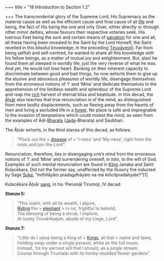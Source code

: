 +++
title = "18 Introduction to Section 1.2"

+++
The transcendental glory of the Supreme Lord, His Supremacy as the material cause as well as the efficient cause and final cause of all [life](/definition/life#history "show life definitions") and being, the fact of His being the one and only Giver, either directly or through other minor deities, whose favours their respective votaries seek. His lustrous Feet being the sure and certain means of [salvation](/definition/salvation#history "show salvation definitions") for one and all, all these having been revealed to the Saint by the Lord Himself, the Saint revelled in this blissful knowledge, in the preceding [Tiruvāymoḻi](/definition/tiruvaymoli#vaishnavism "show Tiruvāymoḻi definitions"). Far from being selfish and self-centred, he wanted to share all this knowledge with his fellow beings, as a matter of mutual joy and enlightenment. But, alas! he found them all steeped in worldly life, just the very reverse of what he was. And yet, He would not lose heart. Banking on their inherent capacity to discriminate between good and bad things, he now exhorts them to give up the elusive and obnoxious pleasures of worldly life, disengage themselves from the erroneous notions of ‘I’ and ‘Mine’ and dedicate themselves to the apprehension of the limitless wealth and splendour of the Supreme Lord and reap the [rich](/definition/rich#history "show rich definitions") harvest of eternal bliss and beatitude. In this decad, the [Āḻvār](/definition/aḻvar#vaishnavism "show Āḻvār definitions") also teaches that true renunciation is of the mind, as distinguished from mere bodily displacements, such as fleeing away from the haunts of men and living a secluded life in a [forest](/definition/forest#history "show forest definitions"). No place is safe and impregnable to the invasion of temptations which could molest the mind, as seen from the examples of Ādi-[Bharata](/definition/bharata#vaishnavism "show Bharata definitions") ([Jaḍa](/definition/jada#vaishnavism "show Jaḍa definitions")-Bharata) and Śaubhari.

The Āḻvār exhorts, in the third stanza of this decad, as follows:

> “Pluck out the > [disease](/definition/disease#history "show disease definitions") of > ‘I-ness’ and ‘My-ness’, right from the roots and join the Lord”.

Renunciation, therefore, lies in disengaging one’s mind from the erroneous notions of ‘I’ and ‘Mine’ and surrendering oneself, *in toto*, to the will of God. Examples of such mental renunciation are found in [King](/definition/king#history "show King definitions") Janaka and Saint Kulacēkara, Did not the former say, unaffected by the illusory fire inducted by Sage [Śuka](/definition/shuka#vaishnavism "show Śuka definitions"), “mithilāyāṃ pradagdhāyāṃ na me kiñcitpradahyate?”[1]

Kulacēkara Āḻvār [sang](/definition/sang#history "show sang definitions"), in his ‘Perumāḷ Tirumoḻi, IV decad:

***Stanza* 5:**

> “This realm, with all its wealth, I abjure,  
> [Riding](/definition/riding#history "show Riding definitions") the > [elephant](/definition/elephant#history "show elephant definitions") > in rut, frightful to behold;  
> The blessing of being a shrub, I implore,  
> At lovely Tiruvēṅkaṭam, abode of my Liege, Lord”.

***Stanza* 7:**

> “Little do I value being a King of > [Kings](/definition/king#history "show Kings definitions"), all that > name and fame,  
> Holding sway under a single parasol, white as the full moon;  
> Instead, ‘tis my earnest will that I should, as a jungle stream.  
> Course through Tirumalai with its honey-studded flower gardens”.


